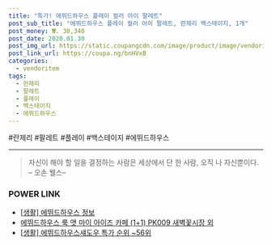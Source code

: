 ```yaml
--- 
title: "특가! 에뛰드하우스 플레이 컬러 아이 팔레트" 
post_sub_title: "에뛰드하우스 플레이 컬러 아이 팔레트, 란제리 백스테이지, 1개" 
post_money: ₩. 30,340 
post_date: 2020.01.30 
post_img_url: https://static.coupangcdn.com/image/product/image/vendoritem/2018/10/16/3692783882/a3a7b7ea-70fb-4bff-98e3-26d7a3f23965.jpg 
post_link_url: https://coupa.ng/bnHVxB 
categories: 
  - vendoritem 
tags: 
  - 란제리 
  - 팔레트 
  - 플레이 
  - 백스테이지 
  - 에뛰드하우스 
--- 
```

  #란제리 #팔레트 #플레이 #백스테이지 #에뛰드하우스 
<hr> 

> 자신이 해야 할 일을 결정하는 사람은 세상에서 단 한 사람, 오직 나 자신뿐이다. – 오손 웰스–  


### POWER LINK

* <a href="https://blog.naver.com/fash111/221768470378" target="_blank"> [생활] 에뛰드하우스 정보 </a>
* <a href="https://blog.naver.com/fasyy4321/221789914925" target="_blank">에뛰드하우스 룩 앳 마이 아이즈 카페 (1+1) PK009 새벽꽃시장 외</a>
* <a href="https://blog.naver.com/sakai111/221789602489" target="_blank"> [생활] 에뛰드하우스섀도우 특가 순위 ~56위</a>
